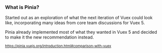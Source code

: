 ### What is Pinia?

Started out as an exploration of what the next iteration of Vuex could look like,
incorporating many ideas from core team discussions for Vuex 5.

Pinia already implemented most of what they wanted in Vuex 5
and decided to make it the new recommendation instead.

<small>https://pinia.vuejs.org/introduction.html#comparison-with-vuex</small>

<aside class="notes">
</aside>
